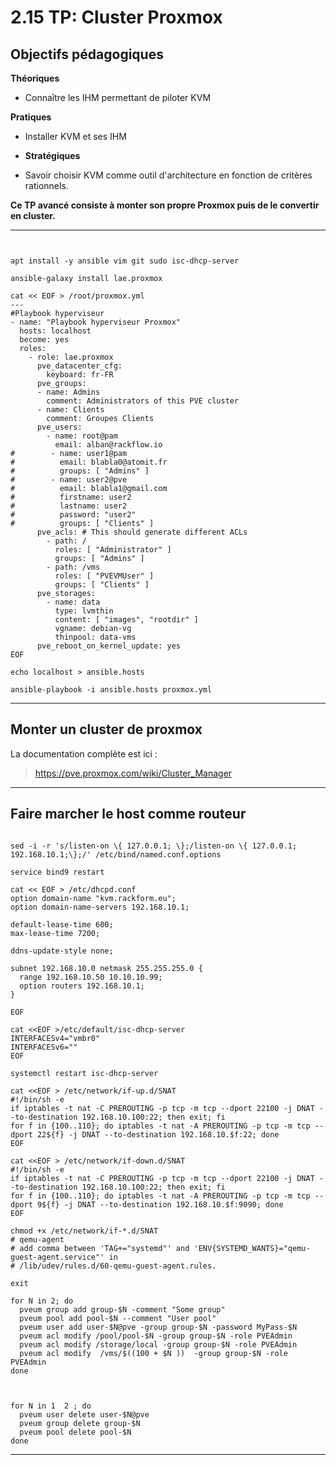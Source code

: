 # 2.15 TP: Cluster Proxmox

## Objectifs pédagogiques

**Théoriques**

- Connaître les IHM permettant de piloter KVM

**Pratiques**

- Installer KVM et ses IHM

- **Stratégiques**

- Savoir choisir KVM comme outil d'architecture en fonction de critères rationnels.

**Ce TP avancé consiste à monter son propre Proxmox puis de le convertir en cluster.**

---


```shell


apt install -y ansible vim git sudo isc-dhcp-server

ansible-galaxy install lae.proxmox

cat << EOF > /root/proxmox.yml
---
#Playbook hyperviseur
- name: "Playbook hyperviseur Proxmox"
  hosts: localhost
  become: yes
  roles:
    - role: lae.proxmox
      pve_datacenter_cfg:
        keyboard: fr-FR
      pve_groups:
      - name: Admins
        comment: Administrators of this PVE cluster
      - name: Clients
        comment: Groupes Clients
      pve_users:
        - name: root@pam
          email: alban@rackflow.io
#        - name: user1@pam
#          email: blabla0@atomit.fr
#          groups: [ "Admins" ]
#        - name: user2@pve
#          email: blabla1@gmail.com
#          firstname: user2
#          lastname: user2
#          password: "user2"
#          groups: [ "Clients" ]
      pve_acls: # This should generate different ACLs
        - path: /
          roles: [ "Administrator" ]
          groups: [ "Admins" ]
        - path: /vms
          roles: [ "PVEVMUser" ]
          groups: [ "Clients" ]
      pve_storages:
        - name: data
          type: lvmthin
          content: [ "images", "rootdir" ]
          vgname: debian-vg
          thinpool: data-vms
      pve_reboot_on_kernel_update: yes
EOF

echo localhost > ansible.hosts

ansible-playbook -i ansible.hosts proxmox.yml

````

---

## Monter un cluster de proxmox 

La documentation complète est ici :

> https://pve.proxmox.com/wiki/Cluster_Manager

---

## Faire marcher le host comme routeur 

```shell

sed -i -r 's/listen-on \{ 127.0.0.1; \};/listen-on \{ 127.0.0.1; 192.168.10.1;\};/' /etc/bind/named.conf.options

service bind9 restart

cat << EOF > /etc/dhcpd.conf
option domain-name "kvm.rackform.eu";
option domain-name-servers 192.168.10.1;

default-lease-time 600;
max-lease-time 7200;

ddns-update-style none;

subnet 192.168.10.0 netmask 255.255.255.0 {
  range 192.168.10.50 10.10.10.99;
  option routers 192.168.10.1;
}

EOF

cat <<EOF >/etc/default/isc-dhcp-server
INTERFACESv4="vmbr0"
INTERFACESv6=""
EOF

systemctl restart isc-dhcp-server

cat <<EOF > /etc/network/if-up.d/SNAT
#!/bin/sh -e
if iptables -t nat -C PREROUTING -p tcp -m tcp --dport 22100 -j DNAT --to-destination 192.168.10.100:22; then exit; fi
for f in {100..110}; do iptables -t nat -A PREROUTING -p tcp -m tcp --dport 22${f} -j DNAT --to-destination 192.168.10.$f:22; done
EOF

cat <<EOF > /etc/network/if-down.d/SNAT
#!/bin/sh -e
if iptables -t nat -C PREROUTING -p tcp -m tcp --dport 22100 -j DNAT --to-destination 192.168.10.100:22; then exit; fi
for f in {100..110}; do iptables -t nat -A PREROUTING -p tcp -m tcp --dport 9${f} -j DNAT --to-destination 192.168.10.$f:9090; done
EOF

chmod +x /etc/network/if-*.d/SNAT
# qemu-agent
# add comma between 'TAG+="systemd"' and 'ENV{SYSTEMD_WANTS}="qemu-guest-agent.service"' in
# /lib/udev/rules.d/60-qemu-guest-agent.rules.

exit

for N in 2; do
  pveum group add group-$N -comment "Some group"
  pveum pool add pool-$N --comment "User pool"
  pveum user add user-$N@pve -group group-$N -password MyPass-$N
  pveum acl modify /pool/pool-$N -group group-$N -role PVEAdmin
  pveum acl modify /storage/local -group group-$N -role PVEAdmin
  pveum acl modify  /vms/$((100 + $N ))  -group group-$N -role PVEAdmin
done



for N in 1  2 ; do
  pveum user delete user-$N@pve
  pveum group delete group-$N
  pveum pool delete pool-$N
done

```
---